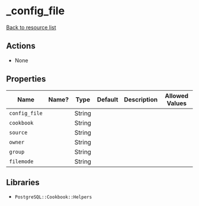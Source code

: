 # _config_file

[Back to resource list](../README.md#resources)

## Actions

- None

## Properties

| Name          | Name? | Type   | Default | Description | Allowed Values |
| ------------- | ----- | ------ | ------- | ----------- | -------------- |
| `config_file` |       | String |         |             |                |
| `cookbook`    |       | String |         |             |                |
| `source`      |       | String |         |             |                |
| `owner`       |       | String |         |             |                |
| `group`       |       | String |         |             |                |
| `filemode`    |       | String |         |             |                |

## Libraries

- `PostgreSQL::Cookbook::Helpers`
